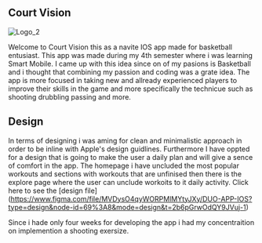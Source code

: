 ## Court Vision 
![Logo_2](https://github.com/Viktor1722/Court-Vision/assets/102257718/cf1177f8-9e98-4166-b3be-847bfc5e1e92)

Welcome to Court Vision this as a navite IOS app made for basketball entusiast. This app was made during my 4th semester where i was learning Smart Mobile. I came up with this idea since on of my pasions is Basketball and i thought that combining my passion and coding was a grate idea.
The app is more focused in taking new and allready experienced players to improve their skills in the game and more specifically the technicue such as shooting drubbling passing and more.

## Design 

In terms of designing i was aming for clean and minimalistic approach in order to be inline with Apple's design guidlines. Furthermore I have oppted for a design that is going to make the user a daily plan and will give a sence of comfort in the app. The homepage i have uncluded the most popular workouts and sections with workouts that are unfinised then there is the explore page where the user can unclude workoits to it daily activity. Click here to see the [design file] (https://www.figma.com/file/MVDysO4qyWORPMlMYtyJXy/DUO-APP-IOS?type=design&node-id=69%3A8&mode=design&t=2b6pGrwOdQY9JVuj-1)

Since i hade only four weeks for developing the app i had my concentraition on implemention a shooting exersize. 

